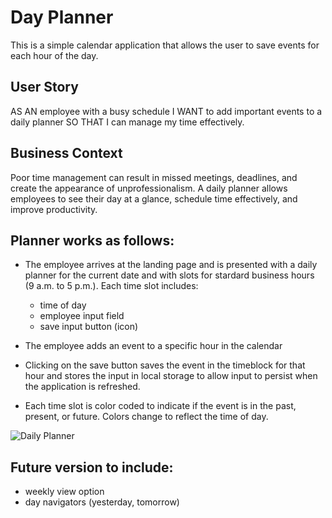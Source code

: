 # Day Planner


This is a simple calendar application that allows the user to save events for each hour of the day. 

## User Story

AS AN employee with a busy schedule
I WANT to add important events to a daily planner
SO THAT I can manage my time effectively.

## Business Context

Poor time management can result in missed meetings, deadlines, and create the appearance of unprofessionalism. A daily planner allows employees to see their day at a glance, schedule time effectively, and improve productivity.

## Planner works as follows: 

* The employee arrives at the landing page and is presented with a daily planner for the current date and with slots for stardard business hours (9 a.m. to 5 p.m.). Each time slot includes: 
    - time of day 
    - employee input field
    - save input button (icon)

* The employee adds an event to a specific hour in the calendar

* Clicking on the save button saves the event in the timeblock for that hour and stores the input in local storage to allow input to persist when the application is refreshed.

* Each time slot is color coded to indicate if the event is in the past, present, or future. Colors change to reflect the time of day.

![Daily Planner](assets/5-dailyPlanner.jpg?raw=true)

<!-- Refer to GIF below for an app demo. -->

<!-- ![Day Planner Demo](assets/5-dayPlannerDemo.gif) -->

<!-- Try it out at: https://fguzmanrs.github.io/4-codeQuiz/ -->

## Future version to include: 

* weekly view option
* day navigators (yesterday, tomorrow)
